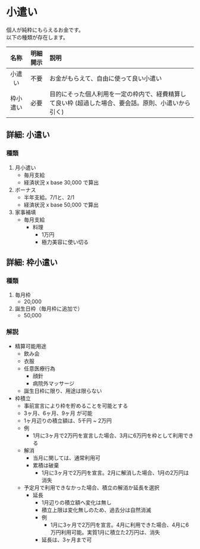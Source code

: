 小遣い
===

個人が純粋にもらえるお金です。  
以下の種類が存在します。  

| 名称 | 明細開示 | 説明 |
| :---: | :---: | :--- |
| 小遣い | 不要 | お金がもらえて、自由に使って良い小遣い |
| 枠小遣い | 必要 | 目的にそった個人利用を一定の枠内で、経費精算して良い枠 (超過した場合、要会話。原則、小遣いから引く) |

## 詳細: 小遣い

### 種類
1. 月小遣い
	* 毎月支給
	* 経済状況 x base 30,000 で算出
2. ボーナス
	* 半年支給。7/1と、2/1
	* 経済状況 x base 50,000 で算出
3. 家事補填
	* 毎月支給
		* 料理
			* 1万円
			* 極力美容に使い切る

## 詳細: 枠小遣い

### 種類
1. 毎月枠
	* 20,000
2. 誕生日枠（毎月枠に追加で）
	* 50,000

### 解説
* 精算可能用途
	* 飲み会
	* 衣服
	* 任意医療行為
		* 顔針
		* 病院外マッサージ
	* 誕生日枠に限り、用途は限らない
* 枠積立
	* 事前宣言により枠を貯めることを可能とする
	* 3ヶ月、6ヶ月、9ヶ月 が可能
	* 1ヶ月辺りの積立額は、5千円 ~ 2万円
	* 例
		* 1月に3ヶ月で2万円を宣言した場合、3月に6万円を枠として利用できる
	* 解消
		* 当月に関しては、通常利用可
		* 累積は破棄
			* 1月に3ヶ月で2万円を宣言。2月に解消した場合、1月の2万円は消失
	* 予定月で利用できなかった場合、積立の解消か延長を選択
		* 延長
			* 1月辺りの積立額へ変化は無し
			* 積立上限は変化無しのため、過去分は自然消滅
			* 例
				* 1月に3ヶ月で2万円を宣言。4月に利用できた場合、4月に6万円利用可能。実質1月に積立た2万円は、消失
			* 延長は、3ヶ月まで可
